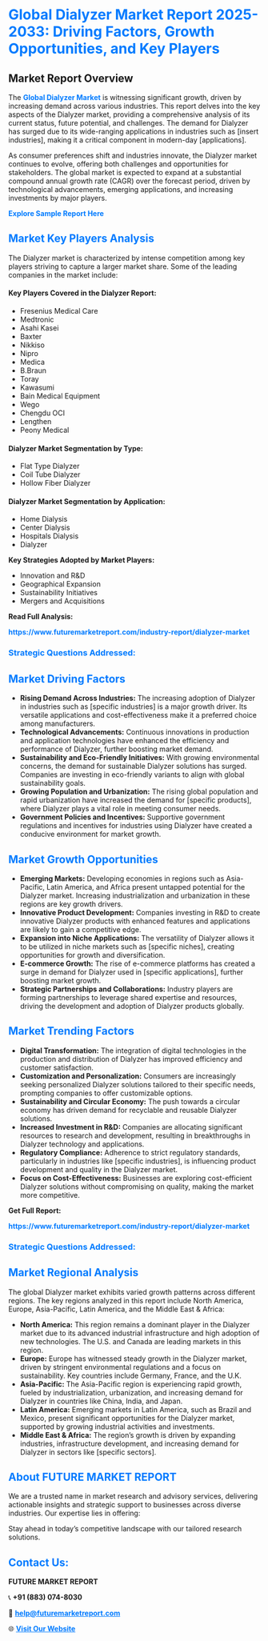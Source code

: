 <h1 style="color: #007BFF;">Global Dialyzer Market Report 2025-2033: Driving Factors, Growth Opportunities, and Key Players</h1>

<section id="overview">
<h2>Market Report Overview</h2>
<p>The <a href="https://www.futuremarketreport.com/industry-report/dialyzer-market" style="color: #007BFF; text-decoration: none;"><strong>Global Dialyzer Market</strong></a> is witnessing significant growth, driven by increasing demand across various industries. This report delves into the key aspects of the Dialyzer market, providing a comprehensive analysis of its current status, future potential, and challenges. The demand for Dialyzer has surged due to its wide-ranging applications in industries such as [insert industries], making it a critical component in modern-day [applications].</p>
<p>As consumer preferences shift and industries innovate, the Dialyzer market continues to evolve, offering both challenges and opportunities for stakeholders. The global market is expected to expand at a substantial compound annual growth rate (CAGR) over the forecast period, driven by technological advancements, emerging applications, and increasing investments by major players.</p>
</section>

<section id="overview">
<p><a href="https://www.futuremarketreport.com/request-sample/reportId=113074" style="color: #007BFF; text-decoration: none;"><strong>Explore Sample Report Here</strong></a></p>
</section>

<section id="key-players">
<h2 style="color: #007BFF;">Market Key Players Analysis</h2>
<p>The Dialyzer market is characterized by intense competition among key players striving to capture a larger market share. Some of the leading companies in the market include:</p>
<h4>Key Players Covered in the Dialyzer Report:</h4>
<ul><li>Fresenius Medical Care</li><li>Medtronic</li><li>Asahi Kasei</li><li>Baxter</li><li>Nikkiso</li><li>Nipro</li><li>Medica</li><li>B.Braun</li><li>Toray</li><li>Kawasumi</li><li>Bain Medical Equipment</li><li>Wego</li><li>Chengdu OCI</li><li>Lengthen</li><li>Peony Medical</li></ul>
<h4>Dialyzer Market Segmentation by Type:</h4>
<ul><li>Flat Type Dialyzer</li><li>Coil Tube Dialyzer</li><li>Hollow Fiber Dialyzer</li></ul>

<h4>Dialyzer Market Segmentation by Application:</h4>
<ul><li>Home Dialysis</li><li>Center Dialysis</li><li>Hospitals Dialysis</li><li>Dialyzer</li></ul>
<p><strong>Key Strategies Adopted by Market Players:</strong></p>
<ul>
<li>Innovation and R&D</li>
<li>Geographical Expansion</li>
<li>Sustainability Initiatives</li>
<li>Mergers and Acquisitions</li>
</ul>
</section>

<section>
<p><strong>Read Full Analysis: </strong></p><a href="https://www.futuremarketreport.com/industry-report/dialyzer-market" style="color: #007BFF; text-decoration: none;"><strong>https://www.futuremarketreport.com/industry-report/dialyzer-market</strong></a>
<h3 style="color: #007BFF;">Strategic Questions Addressed:</h3>
</section>

<section id="driving-factors">
<h2 style="color: #007BFF;">Market Driving Factors</h2>
<ul>
<li><strong>Rising Demand Across Industries:</strong> The increasing adoption of Dialyzer in industries such as [specific industries] is a major growth driver. Its versatile applications and cost-effectiveness make it a preferred choice among manufacturers.</li>
<li><strong>Technological Advancements:</strong> Continuous innovations in production and application technologies have enhanced the efficiency and performance of Dialyzer, further boosting market demand.</li>
<li><strong>Sustainability and Eco-Friendly Initiatives:</strong> With growing environmental concerns, the demand for sustainable Dialyzer solutions has surged. Companies are investing in eco-friendly variants to align with global sustainability goals.</li>
<li><strong>Growing Population and Urbanization:</strong> The rising global population and rapid urbanization have increased the demand for [specific products], where Dialyzer plays a vital role in meeting consumer needs.</li>
<li><strong>Government Policies and Incentives:</strong> Supportive government regulations and incentives for industries using Dialyzer have created a conducive environment for market growth.</li>
</ul>
</section>

<section id="growth-opportunities">
<h2 style="color: #007BFF;">Market Growth Opportunities</h2>
<ul>
<li><strong>Emerging Markets:</strong> Developing economies in regions such as Asia-Pacific, Latin America, and Africa present untapped potential for the Dialyzer market. Increasing industrialization and urbanization in these regions are key growth drivers.</li>
<li><strong>Innovative Product Development:</strong> Companies investing in R&D to create innovative Dialyzer products with enhanced features and applications are likely to gain a competitive edge.</li>
<li><strong>Expansion into Niche Applications:</strong> The versatility of Dialyzer allows it to be utilized in niche markets such as [specific niches], creating opportunities for growth and diversification.</li>
<li><strong>E-commerce Growth:</strong> The rise of e-commerce platforms has created a surge in demand for Dialyzer used in [specific applications], further boosting market growth.</li>
<li><strong>Strategic Partnerships and Collaborations:</strong> Industry players are forming partnerships to leverage shared expertise and resources, driving the development and adoption of Dialyzer products globally.</li>
</ul>
</section>

<section id="trending-factors">
<h2 style="color: #007BFF;">Market Trending Factors</h2>
<ul>
<li><strong>Digital Transformation:</strong> The integration of digital technologies in the production and distribution of Dialyzer has improved efficiency and customer satisfaction.</li>
<li><strong>Customization and Personalization:</strong> Consumers are increasingly seeking personalized Dialyzer solutions tailored to their specific needs, prompting companies to offer customizable options.</li>
<li><strong>Sustainability and Circular Economy:</strong> The push towards a circular economy has driven demand for recyclable and reusable Dialyzer solutions.</li>
<li><strong>Increased Investment in R&D:</strong> Companies are allocating significant resources to research and development, resulting in breakthroughs in Dialyzer technology and applications.</li>
<li><strong>Regulatory Compliance:</strong> Adherence to strict regulatory standards, particularly in industries like [specific industries], is influencing product development and quality in the Dialyzer market.</li>
<li><strong>Focus on Cost-Effectiveness:</strong> Businesses are exploring cost-efficient Dialyzer solutions without compromising on quality, making the market more competitive.</li>
</ul>
</section>

<section>
<p><strong>Get Full Report: </strong></p><a href="https://www.futuremarketreport.com/industry-report/dialyzer-market" style="color: #007BFF; text-decoration: none;"><strong>https://www.futuremarketreport.com/industry-report/dialyzer-market</strong></a>
<h3 style="color: #007BFF;">Strategic Questions Addressed:</h3>
</section>


<section id="regional-analysis">
<h2 style="color: #007BFF;">Market Regional Analysis</h2>
<p>The global Dialyzer market exhibits varied growth patterns across different regions. The key regions analyzed in this report include North America, Europe, Asia-Pacific, Latin America, and the Middle East & Africa:</p>
<ul>
<li><strong>North America:</strong> This region remains a dominant player in the Dialyzer market due to its advanced industrial infrastructure and high adoption of new technologies. The U.S. and Canada are leading markets in this region.</li>
<li><strong>Europe:</strong> Europe has witnessed steady growth in the Dialyzer market, driven by stringent environmental regulations and a focus on sustainability. Key countries include Germany, France, and the U.K.</li>
<li><strong>Asia-Pacific:</strong> The Asia-Pacific region is experiencing rapid growth, fueled by industrialization, urbanization, and increasing demand for Dialyzer in countries like China, India, and Japan.</li>
<li><strong>Latin America:</strong> Emerging markets in Latin America, such as Brazil and Mexico, present significant opportunities for the Dialyzer market, supported by growing industrial activities and investments.</li>
<li><strong>Middle East & Africa:</strong> The region’s growth is driven by expanding industries, infrastructure development, and increasing demand for Dialyzer in sectors like [specific sectors].</li>
</ul>
</section>

<footer>
<h2 style="color: #007BFF;">About FUTURE MARKET REPORT</h2>
<p>We are a trusted name in market research and advisory services, delivering actionable insights and strategic support to businesses across diverse industries. Our expertise lies in offering:</p>

<p>Stay ahead in today’s competitive landscape with our tailored research solutions.</p>

<h2 style="color: #007BFF;">Contact Us:</h2>
<p><strong>FUTURE MARKET REPORT</strong></p>
<p>📞 <strong>+91 (883) 074-8030</strong></p>
<p>📧 <strong><a href="mailto:help@futuremarketreport.com" style="color: #007BFF;">help@futuremarketreport.com</a></strong></p>
<p>🌐 <strong><a href="https://www.futuremarketreport.com/" style="color: #007BFF;">Visit Our Website</a></strong></p>
</footer>
